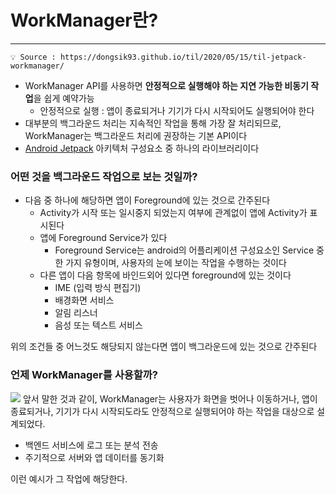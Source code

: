 <!-- [Android] MainApplication에 dagger, WorkManager 적용하기 -->
<!-- Android dagger Hilt WorkManager androidx Configuration-->

# WorkManager란?
---
`💡 Source : https://dongsik93.github.io/til/2020/05/15/til-jetpack-workmanager/`
- WorkManager API를 사용하면 **안정적으로 실행해야 하는 지연 가능한 비동기 작업**을 쉽게 예약가능
  - 안정적으로 실행 : 앱이 종료되거나 기기가 다시 시작되어도 실행되어야 한다
- 대부분의 백그라운드 처리는 지속적인 작업을 통해 가장 잘 처리되므로, WorkManager는 백그라운드 처리에 권장하는 기본 API이다
- [Android Jetpack](https://developer.android.com/jetpack?hl=ko) 아키텍처 구성요소 중 하나의 라이브러리이다
### 어떤 것을 백그라운드 작업으로 보는 것일까?
- 다음 중 하나에 해당하면 앱이 Foreground에 있는 것으로 간주된다
  - Activity가 시작 또는 일시중지 되었는지 여부에 관계없이 앱에 Activity가 표시된다
  - 앱에 Foreground Service가 있다
    - Foreground Service는 android의 어플리케이션 구성요소인 Service 중 한 가지 유형이며, 사용자의 눈에 보이는 작업을 수행하는 것이다
  - 다른 앱이 다음 항목에 바인드외어 있다면 foreground에 있는 것이다
    - IME (입력 방식 편집기)
    - 배경화면 서비스
    - 알림 리스너
    - 음성 또는 텍스트 서비스

위의 조건들 중 어느것도 해당되지 않는다면 앱이 백그라운드에 있는 것으로 간주된다

### 언제 WorkManager를 사용할까?
![](https://dongsik93.github.io/img/in-post/workmanager/workmanager_1.png)
앞서 말한 것과 같이, 
WorkManager는 사용자가 화면을 벗어나 이동하거나, 앱이 종료되거나, 기기가 다시 시작되도라도 안정적으로 실행되어야 하는 작업을 대상으로 설계되었다.
- 백엔드 서비스에 로그 또는 분석 전송
- 주기적으로 서버와 앱 데이터를 동기화

이런 예시가 그 작업에 해당한다.